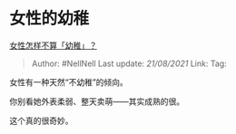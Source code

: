 # 女性的幼稚
[女性怎样不算「幼稚」？](https://www.zhihu.com/question/279983332/answer/1474991498)

> Author: #NellNell
> Last update: *21/08/2021*
> Link:
> Tag:

女性有一种天然“不幼稚”的倾向。

你别看她外表柔弱、整天卖萌——其实成熟的很。

这个真的很奇妙。
